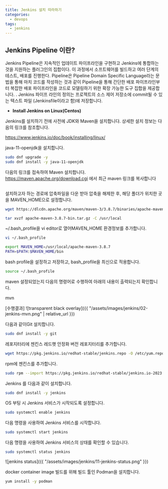 ```yaml
---
title: Jenkins 설치 따라하기
categories:
  - devops 
tags:
  - jenkins
---
```


## Jenkins Pipeline 이란?
Jenkins Pipeline은 지속적인 업데이트 파이프라인을 구현하고 Jenkins에 통합하는 것을 지원하는 플러그인의 집합이다. 이 과정에서 소프트웨어를 빌드하고 여러 단계의 테스트, 배포를 진행한다. 
Pipeline은 Pipeline Domain Specific Language라는 문법을 통해 마치 코드를 작성하는 것과 같이 Pipeline을 통해 간단한 배포 파이프라인부터 복잡한 배포  파이프라인을 코드로 모델링하기 위한 확장 가능한 도구 집합을 제공합니다.
. 
Jenkins 파이프 라인의 정의는 프로젝트의 소스 제어 저장소에 commit될 수 있는 텍스트 파일 (Jenkinsfile이라고 함)에 저장합니다.


-	__Install Jenkins on Linux(Centos)__

Jenkins를 설치하기 전에 사전에 JDK와 Maven을 설치합니다. 
상세한 설치 정보는 다음의 링크를 참조합니다.

https://www.jenkins.io/doc/book/installing/linux/

java-11-openjdk을 설치합니다.

```bash
sudo dnf upgrade -y
sudo dnf install -y java-11-openjdk
```

다음의 링크를 접속하여 Maven 설치합니다.
https://maven.apache.org/download.cgi 에서 최근  maven 링크를 복사합니다

<figure style="width: 100%" class="align-left">
  <img src="{{ site.url }}{{ site.baseurl }}/assets/images/jenkins/01-jenkins-install-maven.png" alt="">
  <figcaption></figcaption>
</figure> 


설치하고자 하는 경로에 압축파일을 다운 받아 압축을 해제한 후, 해당 폴더가 위치한 곳을 MAVEN_HOME으로 설정합니다.

```bash
wget https://dlcdn.apache.org/maven/maven-3/3.8.7/binaries/apache-maven-3.8.7-bin.tar.gz

tar xvzf apache-maven-3.8.7-bin.tar.gz -C /usr/local
```

~/.bash_profile을 vi editor로 열어MAVEN_HOME 환경정보를 추가합니다.  
```bash
vi ~/.bash_profile
```

```bash
export MAVEN_HOME=/usr/local/apache-maven-3.8.7 
PATH=$PATH:$MAVEN_HOME/bin 
```

bash profile을 설정하고 저장하고, bash_profile을 최신으로 적용합니다.  

```bash
source ~/.bash_profile 
```

maven 설정되었는지 다음의 명령어로 수행하여 아래의 내용이 출력되는지 확인합니다.

mvn

[수행결과]
![transparent black overlay]({{ "/assets/images/jenkins/02-jenkins-mvn.png" | relative_url }})

다음과 같이Git 설치합니다.

```bash
sudo dnf install -y git
```

레포지터리에 젠킨스 레드햇 안정화 버전 레포지터리를 추가합니다.

```bash
wget https://pkg.jenkins.io/redhat-stable/jenkins.repo -O /etc/yum.repos.d/jenkins.repo 
```

rpm에 젠킨스를 추가합니다.

```bash
sudo rpm --import https://pkg.jenkins.io/redhat-stable/jenkins.io-2023.key
```

Jenkins 를 다음과 같이 설치합니다.
```bash
sudo dnf install -y jenkins
```

OS 부팅 시 Jenkins 서비스가 시작되도록 설정합니다.
```bash
sudo systemctl enable jenkins
```

다음 명령을 사용하여 Jenkins 서비스를 시작합니다.
```bash
sudo systemctl start jenkins
```

다음 명령을 사용하여 Jenkins 서비스의 상태를 확인할 수 있습니다.
```bash
sudo systemctl status jenkins
```
![jenkins status]({{ "/assets/images/jenkins/11-jenkins-status.png" }})

docker container image 빌드를 위해 빌드 툴인 Podman을 설치합니다.
```bash
yum install -y podman 
```
